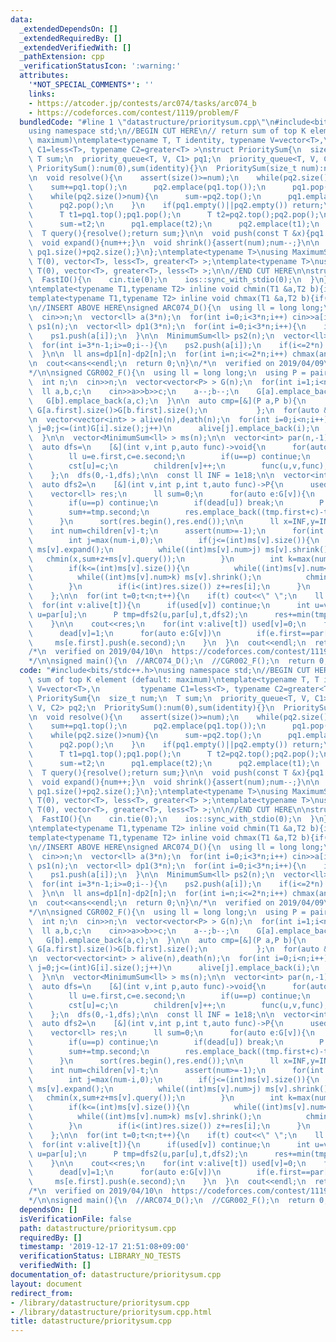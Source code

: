 ```yaml
---
data:
  _extendedDependsOn: []
  _extendedRequiredBy: []
  _extendedVerifiedWith: []
  _pathExtension: cpp
  _verificationStatusIcon: ':warning:'
  attributes:
    '*NOT_SPECIAL_COMMENTS*': ''
    links:
    - https://atcoder.jp/contests/arc074/tasks/arc074_b
    - https://codeforces.com/contest/1119/problem/F
  bundledCode: "#line 1 \"datastructure/prioritysum.cpp\"\n#include<bits/stdc++.h>\n\
    using namespace std;\n//BEGIN CUT HERE\n// return sum of top K element (default:\
    \ maximum)\ntemplate<typename T, T identity, typename V=vector<T>,\n         typename\
    \ C1=less<T>, typename C2=greater<T> >\nstruct PrioritySum{\n  size_t num;\n \
    \ T sum;\n  priority_queue<T, V, C1> pq1;\n  priority_queue<T, V, C2> pq2;\n \
    \ PrioritySum():num(0),sum(identity){}\n  PrioritySum(size_t num):num(num),sum(identity){}\n\
    \n  void resolve(){\n    assert(size()>=num);\n    while(pq2.size()<num){\n  \
    \    sum+=pq1.top();\n      pq2.emplace(pq1.top());\n      pq1.pop();\n    }\n\
    \    while(pq2.size()>num){\n      sum-=pq2.top();\n      pq1.emplace(pq2.top());\n\
    \      pq2.pop();\n    }\n    if(pq1.empty()||pq2.empty()) return;\n    while(C2()(pq1.top(),pq2.top())){\n\
    \      T t1=pq1.top();pq1.pop();\n      T t2=pq2.top();pq2.pop();\n      sum+=t1;\n\
    \      sum-=t2;\n      pq1.emplace(t2);\n      pq2.emplace(t1);\n    }\n  }\n\n\
    \  T query(){resolve();return sum;}\n\n  void push(const T &x){pq1.emplace(x);}\n\
    \  void expand(){num++;}\n  void shrink(){assert(num);num--;}\n\n  size_t size()const{return\
    \ pq1.size()+pq2.size();}\n};\ntemplate<typename T>\nusing MaximumSum=PrioritySum<T,\
    \ T(0), vector<T>, less<T>, greater<T> >;\ntemplate<typename T>\nusing MinimumSum=PrioritySum<T,\
    \ T(0), vector<T>, greater<T>, less<T> >;\n\n//END CUT HERE\n\nstruct FastIO{\n\
    \  FastIO(){\n    cin.tie(0);\n    ios::sync_with_stdio(0);\n  }\n}fastio_beet;\n\
    \ntemplate<typename T1,typename T2> inline void chmin(T1 &a,T2 b){if(a>b) a=b;}\n\
    template<typename T1,typename T2> inline void chmax(T1 &a,T2 b){if(a<b) a=b;}\n\
    \n//INSERT ABOVE HERE\nsigned ARC074_D(){\n  using ll = long long;\n\n  int n;\n\
    \  cin>>n;\n  vector<ll> a(3*n);\n  for(int i=0;i<3*n;i++) cin>>a[i];\n\n  MaximumSum<ll>\
    \ ps1(n);\n  vector<ll> dp1(3*n);\n  for(int i=0;i<3*n;i++){\n    if(i>=n) dp1[i]=ps1.query();\n\
    \    ps1.push(a[i]);\n  }\n\n  MinimumSum<ll> ps2(n);\n  vector<ll> dp2(3*n);\n\
    \  for(int i=3*n-1;i>=0;i--){\n    ps2.push(a[i]);\n    if(i<=2*n) dp2[i]=ps2.query();\n\
    \  }\n\n  ll ans=dp1[n]-dp2[n];\n  for(int i=n;i<=2*n;i++) chmax(ans,dp1[i]-dp2[i]);\n\
    \n  cout<<ans<<endl;\n  return 0;\n}\n/*\n  verified on 2019/04/09\n  https://atcoder.jp/contests/arc074/tasks/arc074_b\n\
    */\n\nsigned CGR002_F(){\n  using ll = long long;\n  using P = pair<ll, ll>;\n\
    \  int n;\n  cin>>n;\n  vector<vector<P> > G(n);\n  for(int i=1;i<n;i++){\n  \
    \  ll a,b,c;\n    cin>>a>>b>>c;\n    a--;b--;\n    G[a].emplace_back(b,c);\n \
    \   G[b].emplace_back(a,c);\n  }\n\n  auto cmp=[&](P a,P b){\n             return\
    \ G[a.first].size()>G[b.first].size();\n           };\n  for(auto &v:G)\n    sort(v.begin(),v.end(),cmp);\n\
    \n  vector<vector<int> > alive(n),death(n);\n  for(int i=0;i<n;i++){\n    for(int\
    \ j=0;j<=(int)G[i].size();j++)\n      alive[j].emplace_back(i);\n    death[G[i].size()].emplace_back(i);\n\
    \  }\n\n  vector<MinimumSum<ll> > ms(n);\n\n  vector<int> par(n,-1),cst(n,0),children(n,0);\n\
    \  auto dfs=\n    [&](int v,int p,auto func)->void{\n      for(auto e:G[v]){\n\
    \        ll u=e.first,c=e.second;\n        if(u==p) continue;\n        par[u]=v;\n\
    \        cst[u]=c;\n        children[v]++;\n        func(u,v,func);\n      }\n\
    \    };\n  dfs(0,-1,dfs);\n\n  const ll INF = 1e18;\n\n  vector<int> used(n,0),dead(n,0);\n\
    \  auto dfs2=\n    [&](int v,int p,int t,auto func)->P{\n      used[v]=1;\n  \
    \    vector<ll> res;\n      ll sum=0;\n      for(auto e:G[v]){\n        ll u=e.first,c=e.second;\n\
    \        if(u==p) continue;\n        if(dead[u]) break;\n        P tmp=func(u,v,t,func);\n\
    \        sum+=tmp.second;\n        res.emplace_back((tmp.first+c)-tmp.second);\n\
    \      }\n      sort(res.begin(),res.end());\n\n      ll x=INF,y=INF,z=0;\n  \
    \    int num=children[v]-t;\n      assert(num>=-1);\n      for(int i=0;i<=(int)res.size();i++){\n\
    \        int j=max(num-i,0);\n        if(j<=(int)ms[v].size()){\n          while((int)ms[v].num<j)\
    \ ms[v].expand();\n          while((int)ms[v].num>j) ms[v].shrink();\n       \
    \   chmin(x,sum+z+ms[v].query());\n        }\n        int k=max(num-i+1,0);\n\
    \        if(k<=(int)ms[v].size()){\n          while((int)ms[v].num<k) ms[v].expand();\n\
    \          while((int)ms[v].num>k) ms[v].shrink();\n          chmin(y,sum+z+ms[v].query());\n\
    \        }\n        if(i<(int)res.size()) z+=res[i];\n      }\n      return P(x,y);\n\
    \    };\n\n  for(int t=0;t<n;t++){\n    if(t) cout<<\" \";\n    ll res=0;\n  \
    \  for(int v:alive[t]){\n      if(used[v]) continue;\n      int u=v;\n      while(~par[u]&&!dead[par[u]])\
    \ u=par[u];\n      P tmp=dfs2(u,par[u],t,dfs2);\n      res+=min(tmp.first+cst[u],tmp.second);\n\
    \    }\n\n    cout<<res;\n    for(int v:alive[t]) used[v]=0;\n    for(int v:death[t]){\n\
    \      dead[v]=1;\n      for(auto e:G[v])\n        if(e.first==par[v])\n     \
    \     ms[e.first].push(e.second);\n    }\n  }\n  cout<<endl;\n  return 0;\n}\n\
    /*\n  verified on 2019/04/10\n  https://codeforces.com/contest/1119/problem/F\n\
    */\n\nsigned main(){\n  //ARC074_D();\n  //CGR002_F();\n  return 0;\n}\n"
  code: "#include<bits/stdc++.h>\nusing namespace std;\n//BEGIN CUT HERE\n// return\
    \ sum of top K element (default: maximum)\ntemplate<typename T, T identity, typename\
    \ V=vector<T>,\n         typename C1=less<T>, typename C2=greater<T> >\nstruct\
    \ PrioritySum{\n  size_t num;\n  T sum;\n  priority_queue<T, V, C1> pq1;\n  priority_queue<T,\
    \ V, C2> pq2;\n  PrioritySum():num(0),sum(identity){}\n  PrioritySum(size_t num):num(num),sum(identity){}\n\
    \n  void resolve(){\n    assert(size()>=num);\n    while(pq2.size()<num){\n  \
    \    sum+=pq1.top();\n      pq2.emplace(pq1.top());\n      pq1.pop();\n    }\n\
    \    while(pq2.size()>num){\n      sum-=pq2.top();\n      pq1.emplace(pq2.top());\n\
    \      pq2.pop();\n    }\n    if(pq1.empty()||pq2.empty()) return;\n    while(C2()(pq1.top(),pq2.top())){\n\
    \      T t1=pq1.top();pq1.pop();\n      T t2=pq2.top();pq2.pop();\n      sum+=t1;\n\
    \      sum-=t2;\n      pq1.emplace(t2);\n      pq2.emplace(t1);\n    }\n  }\n\n\
    \  T query(){resolve();return sum;}\n\n  void push(const T &x){pq1.emplace(x);}\n\
    \  void expand(){num++;}\n  void shrink(){assert(num);num--;}\n\n  size_t size()const{return\
    \ pq1.size()+pq2.size();}\n};\ntemplate<typename T>\nusing MaximumSum=PrioritySum<T,\
    \ T(0), vector<T>, less<T>, greater<T> >;\ntemplate<typename T>\nusing MinimumSum=PrioritySum<T,\
    \ T(0), vector<T>, greater<T>, less<T> >;\n\n//END CUT HERE\n\nstruct FastIO{\n\
    \  FastIO(){\n    cin.tie(0);\n    ios::sync_with_stdio(0);\n  }\n}fastio_beet;\n\
    \ntemplate<typename T1,typename T2> inline void chmin(T1 &a,T2 b){if(a>b) a=b;}\n\
    template<typename T1,typename T2> inline void chmax(T1 &a,T2 b){if(a<b) a=b;}\n\
    \n//INSERT ABOVE HERE\nsigned ARC074_D(){\n  using ll = long long;\n\n  int n;\n\
    \  cin>>n;\n  vector<ll> a(3*n);\n  for(int i=0;i<3*n;i++) cin>>a[i];\n\n  MaximumSum<ll>\
    \ ps1(n);\n  vector<ll> dp1(3*n);\n  for(int i=0;i<3*n;i++){\n    if(i>=n) dp1[i]=ps1.query();\n\
    \    ps1.push(a[i]);\n  }\n\n  MinimumSum<ll> ps2(n);\n  vector<ll> dp2(3*n);\n\
    \  for(int i=3*n-1;i>=0;i--){\n    ps2.push(a[i]);\n    if(i<=2*n) dp2[i]=ps2.query();\n\
    \  }\n\n  ll ans=dp1[n]-dp2[n];\n  for(int i=n;i<=2*n;i++) chmax(ans,dp1[i]-dp2[i]);\n\
    \n  cout<<ans<<endl;\n  return 0;\n}\n/*\n  verified on 2019/04/09\n  https://atcoder.jp/contests/arc074/tasks/arc074_b\n\
    */\n\nsigned CGR002_F(){\n  using ll = long long;\n  using P = pair<ll, ll>;\n\
    \  int n;\n  cin>>n;\n  vector<vector<P> > G(n);\n  for(int i=1;i<n;i++){\n  \
    \  ll a,b,c;\n    cin>>a>>b>>c;\n    a--;b--;\n    G[a].emplace_back(b,c);\n \
    \   G[b].emplace_back(a,c);\n  }\n\n  auto cmp=[&](P a,P b){\n             return\
    \ G[a.first].size()>G[b.first].size();\n           };\n  for(auto &v:G)\n    sort(v.begin(),v.end(),cmp);\n\
    \n  vector<vector<int> > alive(n),death(n);\n  for(int i=0;i<n;i++){\n    for(int\
    \ j=0;j<=(int)G[i].size();j++)\n      alive[j].emplace_back(i);\n    death[G[i].size()].emplace_back(i);\n\
    \  }\n\n  vector<MinimumSum<ll> > ms(n);\n\n  vector<int> par(n,-1),cst(n,0),children(n,0);\n\
    \  auto dfs=\n    [&](int v,int p,auto func)->void{\n      for(auto e:G[v]){\n\
    \        ll u=e.first,c=e.second;\n        if(u==p) continue;\n        par[u]=v;\n\
    \        cst[u]=c;\n        children[v]++;\n        func(u,v,func);\n      }\n\
    \    };\n  dfs(0,-1,dfs);\n\n  const ll INF = 1e18;\n\n  vector<int> used(n,0),dead(n,0);\n\
    \  auto dfs2=\n    [&](int v,int p,int t,auto func)->P{\n      used[v]=1;\n  \
    \    vector<ll> res;\n      ll sum=0;\n      for(auto e:G[v]){\n        ll u=e.first,c=e.second;\n\
    \        if(u==p) continue;\n        if(dead[u]) break;\n        P tmp=func(u,v,t,func);\n\
    \        sum+=tmp.second;\n        res.emplace_back((tmp.first+c)-tmp.second);\n\
    \      }\n      sort(res.begin(),res.end());\n\n      ll x=INF,y=INF,z=0;\n  \
    \    int num=children[v]-t;\n      assert(num>=-1);\n      for(int i=0;i<=(int)res.size();i++){\n\
    \        int j=max(num-i,0);\n        if(j<=(int)ms[v].size()){\n          while((int)ms[v].num<j)\
    \ ms[v].expand();\n          while((int)ms[v].num>j) ms[v].shrink();\n       \
    \   chmin(x,sum+z+ms[v].query());\n        }\n        int k=max(num-i+1,0);\n\
    \        if(k<=(int)ms[v].size()){\n          while((int)ms[v].num<k) ms[v].expand();\n\
    \          while((int)ms[v].num>k) ms[v].shrink();\n          chmin(y,sum+z+ms[v].query());\n\
    \        }\n        if(i<(int)res.size()) z+=res[i];\n      }\n      return P(x,y);\n\
    \    };\n\n  for(int t=0;t<n;t++){\n    if(t) cout<<\" \";\n    ll res=0;\n  \
    \  for(int v:alive[t]){\n      if(used[v]) continue;\n      int u=v;\n      while(~par[u]&&!dead[par[u]])\
    \ u=par[u];\n      P tmp=dfs2(u,par[u],t,dfs2);\n      res+=min(tmp.first+cst[u],tmp.second);\n\
    \    }\n\n    cout<<res;\n    for(int v:alive[t]) used[v]=0;\n    for(int v:death[t]){\n\
    \      dead[v]=1;\n      for(auto e:G[v])\n        if(e.first==par[v])\n     \
    \     ms[e.first].push(e.second);\n    }\n  }\n  cout<<endl;\n  return 0;\n}\n\
    /*\n  verified on 2019/04/10\n  https://codeforces.com/contest/1119/problem/F\n\
    */\n\nsigned main(){\n  //ARC074_D();\n  //CGR002_F();\n  return 0;\n}\n"
  dependsOn: []
  isVerificationFile: false
  path: datastructure/prioritysum.cpp
  requiredBy: []
  timestamp: '2019-12-17 21:51:08+09:00'
  verificationStatus: LIBRARY_NO_TESTS
  verifiedWith: []
documentation_of: datastructure/prioritysum.cpp
layout: document
redirect_from:
- /library/datastructure/prioritysum.cpp
- /library/datastructure/prioritysum.cpp.html
title: datastructure/prioritysum.cpp
---
```

